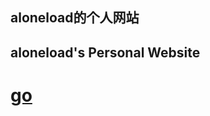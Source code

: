 ## aloneload的个人网站
## aloneload's Personal Website

# [go](https://github.com/aloneload/aloneload.github.io/blob/master/go.md)

